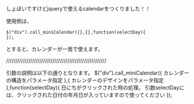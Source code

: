 しょぼいですけどjqueryで使えるcalendarをつくりました！！

使用例は、

	$("div").call_miniCalendar({},{},function(selectDay){
	});

とすると、カレンダーが一発で使えます。

//////////////////////////////////////////////////////

引数の説明は以下の通りとなります。
	$("div").call_miniCalendar({
		カレンダーの構造をパラメータ指定
	},{
		カレンダーのデザインをパラメータ指定
	},function(selectDay){
		日にちがクリックされた時の処理。
		引数selectDayには、クリックされた日付の年月日が入っていますので使ってください
	});